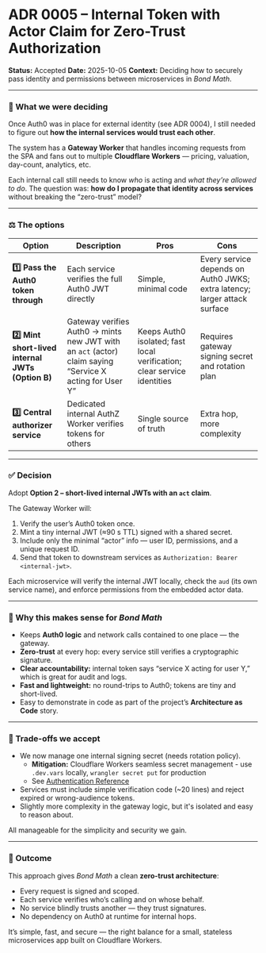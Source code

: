 # ADR 0005 – Internal Token with Actor Claim for Zero-Trust Authorization

**Status:** Accepted **Date:** 2025-10-05 **Context:** Deciding how to securely
pass identity and permissions between microservices in _Bond Math_.

---

### 🧩 What we were deciding

Once Auth0 was in place for external identity (see ADR 0004), I still needed to
figure out **how the internal services would trust each other**.

The system has a **Gateway Worker** that handles incoming requests from the SPA
and fans out to multiple **Cloudflare Workers** — pricing, valuation, day-count,
analytics, etc.

Each internal call still needs to know _who_ is acting and _what they’re allowed
to do_. The question was: **how do I propagate that identity across services**
without breaking the “zero-trust” model?

---

### ⚖️ The options

| Option                                           | Description                                                                                             | Pros                                                                    | Cons                                                                      |
| ------------------------------------------------ | ------------------------------------------------------------------------------------------------------- | ----------------------------------------------------------------------- | ------------------------------------------------------------------------- |
| **1️⃣ Pass the Auth0 token through**              | Each service verifies the full Auth0 JWT directly                                                       | Simple, minimal code                                                    | Every service depends on Auth0 JWKS; extra latency; larger attack surface |
| **2️⃣ Mint short-lived internal JWTs (Option B)** | Gateway verifies Auth0 → mints new JWT with an `act` (actor) claim saying “Service X acting for User Y” | Keeps Auth0 isolated; fast local verification; clear service identities | Requires gateway signing secret and rotation plan                         |
| **3️⃣ Central authorizer service**                | Dedicated internal AuthZ Worker verifies tokens for others                                              | Single source of truth                                                  | Extra hop, more complexity                                                |

---

### ✅ Decision

Adopt **Option 2 – short-lived internal JWTs with an `act` claim**.

The Gateway Worker will:

1. Verify the user’s Auth0 token once.
2. Mint a tiny internal JWT (≈90 s TTL) signed with a shared secret.
3. Include only the minimal “actor” info — user ID, permissions, and a unique
   request ID.
4. Send that token to downstream services as
   `Authorization: Bearer <internal-jwt>`.

Each microservice will verify the internal JWT locally, check the `aud` (its own
service name), and enforce permissions from the embedded actor data.

---

### 💬 Why this makes sense for _Bond Math_

- Keeps **Auth0 logic** and network calls contained to one place — the gateway.
- **Zero-trust** at every hop: every service still verifies a cryptographic
  signature.
- **Clear accountability:** internal token says “service X acting for user Y,”
  which is great for audit and logs.
- **Fast and lightweight:** no round-trips to Auth0; tokens are tiny and
  short-lived.
- Easy to demonstrate in code as part of the project’s **Architecture as Code**
  story.

---

### 🚧 Trade-offs we accept

- We now manage one internal signing secret (needs rotation policy).
  - **Mitigation:** Cloudflare Workers seamless secret management - use
    `.dev.vars` locally, `wrangler secret put` for production
  - See [Authentication Reference](../reference/authentication.md)
- Services must include simple verification code (~20 lines) and reject expired
  or wrong-audience tokens.
- Slightly more complexity in the gateway logic, but it's isolated and easy to
  reason about.

All manageable for the simplicity and security we gain.

---

### 📎 Outcome

This approach gives _Bond Math_ a clean **zero-trust architecture**:

- Every request is signed and scoped.
- Each service verifies who’s calling and on whose behalf.
- No service blindly trusts another — they trust signatures.
- No dependency on Auth0 at runtime for internal hops.

It’s simple, fast, and secure — the right balance for a small, stateless
microservices app built on Cloudflare Workers.
